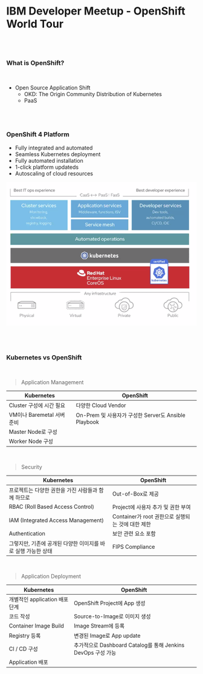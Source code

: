 # IBM Developer Meetup - OpenShift World Tour

<br>

<br>

### What is OpenShift?

<br>

- Open Source Application Shift
  - OKD: The Origin Community Distribution of Kubernetes
  - PaaS

<br>

<br>

### OpenShift 4 Platform

- Fully integrated and automated
- Seamless Kubernetes deployment
- Fully automated installation
- 1-click platform updateds
- Autoscaling of cloud resources

![image-20200318141512215](../images/image-20200318141512215.png)

<br>

<br>

### Kubernetes vs OpenShift

<br>

> Application Management

| Kubernetes                 | OpenShift                                            |
| -------------------------- | ---------------------------------------------------- |
| Cluster 구성에 시간 필요   | 다양한 Cloud Vendor                                  |
| VM이나 Baremetal 서버 준비 | On-Prem 및 사용자가 구성한 Server도 Ansible Playbook |
| Master Node로 구성         |                                                      |
| Worker Node 구성           |                                                      |

<br>

> Security

| Kubernetes                                                   | OpenShift                                         |
| ------------------------------------------------------------ | ------------------------------------------------- |
| 프로젝트는 다양한 권한을 가진 사람들과 함께 하므로           | Out-of-Box로 제공                                 |
| RBAC (Roll Based Access Control)                             | Project에 사용자 추가 및 권한 부여                |
| IAM (Integrated Access Management)                           | Container가 root 권한으로 실행되는 것에 대한 제한 |
| Authentication                                               | 보안 관련 요소 포함                               |
| 그렇지만, 기존에 공개된 다양한 이미지를 바로 실행 가능한 상태 | FIPS Compliance                                   |

<br>

> Application Deployment

| Kubernetes                     | OpenShift                                                    |
| ------------------------------ | ------------------------------------------------------------ |
| 개별적인 application 배포 단계 | OpenShift Project에 App 생성                                 |
| 코드 작성                      | Source-to-Image로 이미지 생성                                |
| Container Image Build          | Image Stream에 등록                                          |
| Registry 등록                  | 변경된 Image로 App update                                    |
| CI / CD  구성                  | 추가적으로 Dashboard Catalog를 통해 Jenkins DevOps 구성 가능 |
| Application 배포               |                                                              |

<br>

<br>
